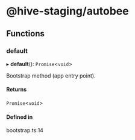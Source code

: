 
<a name="_modulesmd"></a>

# @hive-staging/autobee

## Functions

### default

▸ **default**(): `Promise`\<`void`\>

Bootstrap method (app entry point).

#### Returns

`Promise`\<`void`\>

#### Defined in

bootstrap.ts:14
